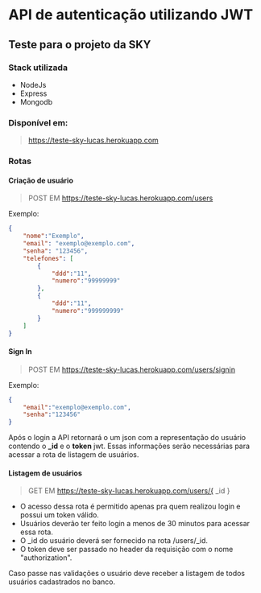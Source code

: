 # API de autenticação utilizando JWT

## Teste para o projeto da SKY

### Stack utilizada

* NodeJs
* Express
* Mongodb

### Disponível em:

> https://teste-sky-lucas.herokuapp.com

### Rotas

#### Criação de usuário

>POST EM https://teste-sky-lucas.herokuapp.com/users

Exemplo:

```json
{
    "nome":"Exemplo",
    "email": "exemplo@exemplo.com",
    "senha": "123456",
    "telefones": [
        {
            "ddd":"11",
            "numero":"99999999"
        },
        {
            "ddd":"11",
            "numero":"999999999"
        }
    ]
}
```

#### Sign In

>POST EM https://teste-sky-lucas.herokuapp.com/users/signin

Exemplo:

```json
{
    "email":"exemplo@exemplo.com",
    "senha":"123456"
}
```

Após o login a API retornará o um json com a representação do usuário contendo o **_id** e o **token** jwt. Essas informações serão necessárias para acessar a rota de listagem de usuários.

#### Listagem de usuários

>GET EM https://teste-sky-lucas.herokuapp.com/users/{ _id }

* O acesso dessa rota é permitido apenas pra quem realizou login e possui um token válido.
* Usuários deverão ter feito login a menos de 30 minutos para acessar essa rota.
* O _id do usuário deverá ser fornecido na rota /users/_id.
* O token deve ser passado no header da requisição com o nome "authorization".

Caso passe nas validações o usuário deve receber a listagem de todos usuários cadastrados no banco.



